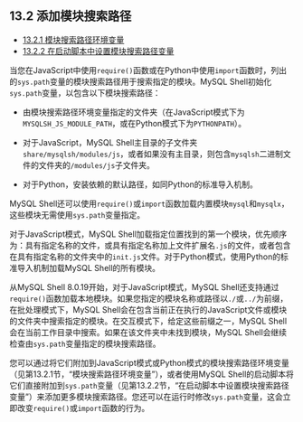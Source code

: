 ## 13.2 添加模块搜索路径

- [13.2.1 模块搜索路径环境变量](./13.02.01.模块搜索路径环境变量.md)
- [13.2.2 在启动脚本中设置模块搜索路径变量](./13.02.02.在启动脚本中设置模块搜索路径变量.md)

当您在JavaScript中使用`require()`函数或在Python中使用`import`函数时，列出的`sys.path`变量的模块搜索路径用于搜索指定的模块。MySQL Shell初始化`sys.path`变量，以包含以下模块搜索路径：

- 由模块搜索路径环境变量指定的文件夹（在JavaScript模式下为`MYSQLSH_JS_MODULE_PATH`，或在Python模式下为`PYTHONPATH`）。

- 对于JavaScript，MySQL Shell主目录的子文件夹`share/mysqlsh/modules/js`，或者如果没有主目录，则包含`mysqlsh`二进制文件的文件夹的`/modules/js`子文件夹。

- 对于Python，安装依赖的默认路径，如同Python的标准导入机制。

MySQL Shell还可以使用`require()`或`import`函数加载内置模块`mysql`和`mysqlx`，这些模块无需使用`sys.path`变量指定。

对于JavaScript模式，MySQL Shell加载指定位置找到的第一个模块，优先顺序为：具有指定名称的文件，或具有指定名称加上文件扩展名`.js`的文件，或者包含在具有指定名称的文件夹中的`init.js`文件。对于Python模式，使用Python的标准导入机制加载MySQL Shell的所有模块。

从MySQL Shell 8.0.19开始，对于JavaScript模式，MySQL Shell还支持通过`require()`函数加载本地模块。如果您指定的模块名称或路径以`./`或`../`为前缀，在批处理模式下，MySQL Shell会在包含当前正在执行的JavaScript文件或模块的文件夹中搜索指定的模块。在交互模式下，给定这些前缀之一，MySQL Shell会在当前工作目录中搜索。如果在该文件夹中未找到模块，MySQL Shell会继续检查由`sys.path`变量指定的模块搜索路径。

您可以通过将它们附加到JavaScript模式或Python模式的模块搜索路径环境变量（见第13.2.1节，“模块搜索路径环境变量”），或者使用MySQL Shell的启动脚本将它们直接附加到`sys.path`变量（见第13.2.2节，“在启动脚本中设置模块搜索路径变量”）来添加更多模块搜索路径。您还可以在运行时修改`sys.path`变量，这会立即改变`require()`或`import`函数的行为。